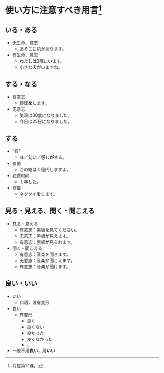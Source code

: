 # 使い方に注意すべき用言[^title]

## いる・ある
- 无生命、意志
  - あそこに机があります。
- 有生命、意志
  - わたしは3階にいます。
  - 小さな犬がいますね。
## する・なる
- 有意志
  - 野球**を**します。
- 无意志
  - 気温は30度になりました。
  - 今日は25日になりました。
## する
- "有"
  - 味／匂い／感じ**が**する。
- 价值
  - この絵は１億円しますよ。
- 花费时间
  - １年した。
- 穿戴
  - ネクタイ**を**します。
## 見る・見える、聞く・聞こえる
- 見る・見える
  - 有意志：黒板を見てください。
  - 无意志：黒板が見えます。
  - 有意志：黒板が見られます。
- 聞く・聞こえる
  - 有意志：音楽を聞きます。
  - 无意志：音楽が聞こえます。
  - 有意志：音楽が聞けます。
## 良い・いい
- いい
  - 口语，没有变形
- 良い
  - 有变形
    - 良く
    - 良くない
    - 良かった
    - 良くなかった
    - ...
- 一般不用**良い**，用**いい**

[^title]: 对应第21课。


